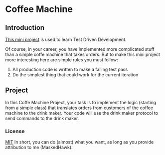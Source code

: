 # Coffee Machine

## Introduction

[This mini project](http://simcap.github.io/coffeemachine/) is used to learn Test Driven Development.

Of course, in your career, you have implemented more complicated stuff than a simple coffe machine that takes orders. But to make this mini project more interesting here are simple rules you must follow:

1. All production code is written to make a failing test pass
2. Do the simplest thing that could work for the current iteration

## Project

In this Coffe Machine Project, your task is to implement the logic (starting from a simple class) that translates orders from customers of the coffee machine to the drink maker. Your code will use the drink maker protocol to send commands to the drink maker.

### License

[MIT](https://choosealicense.com/licenses/mit/) In short, you can do (almost) what you want, as long as you provide attribution to me (MaskedHawk).
